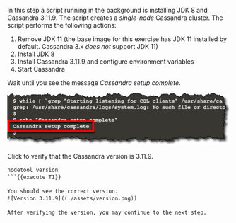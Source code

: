 In this step a script running in the background is installing JDK 8 and Cassandra 3.11.9. The script creates a *single-node* Cassandra cluster. The script performs the following actions:

1. Remove JDK 11 (the base image for this exercise has JDK 11 installed by default. Cassandra 3.x *does not* support JDK 11)
2. Install JDK 8
3. Install Cassandra 3.11.9 and configure environment variables
4. Start Cassandra

Wait until you see the message *Cassandra setup complete*.

![Setup Complete](./assets/setup-complete.jpg)

Click to verify that the Cassandra version is 3.11.9.
```
nodetool version
```{{execute T1}}

You should see the correct version.
![Version 3.11.9]((./assets/version.png))

After verifying the version, you may continue to the next step.
